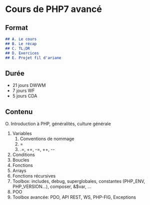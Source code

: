 # Cours de PHP7 avancé

## Format

```md
## A. Le cours
## B. Le récap
## C. TL;DR
## D. Exercices
## E. Projet fil d'ariane
```

## Durée

- 21 jours DWWM
- 7 jours WF
- 5 jours CDA


## Contenu
O. Introduction à PHP, généralités, culture générale
1. Variables
   1. Conventions de nommage
   2. =
   3. .=, +=, -=, ++, --
2. Conditions
3. Boucles
4. Fonctions
5. Arrays
6. Fonctions récursives
7. Toolbox: includes, debug, superglobales, constantes (PHP_ENV, PHP_VERSION...), composer, &$var, ...
8. POO
9. Toolbox avancée: PDO, API REST, WS, PHP-FIG, Exceptions